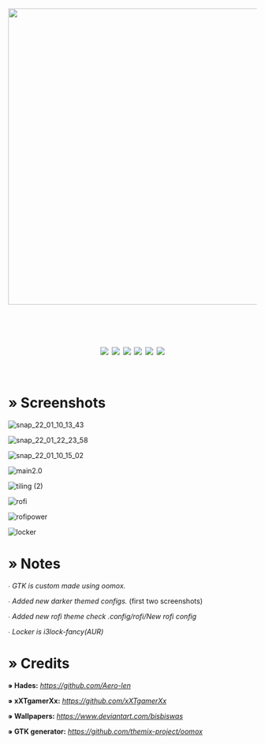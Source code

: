 <h1 align="center">
  <img src="https://user-images.githubusercontent.com/89124240/147824938-d7c9fda3-c966-4205-a97d-1e037b359af5.png" width="600">
</h1>
<br>
<h1 align="center">
  <img align="center" src="https://img.shields.io/static/v1?label=WM&message=I3&style=for-the-badge&color=FF9E64&logoColor=A9B1D6&labelColor=24283B">
  <img align="center" src="https://img.shields.io/static/v1?label=BAR&message=POLYBAR&style=for-the-badge&color=9ECE6A&logoColor=A9B1D6&labelColor=24283B">
  <img align="center" src="https://img.shields.io/static/v1?label=LAUNCHER&message=ROFI&style=for-the-badge&color=F7768E&logoColor=A9B1D6&labelColor=24283B">
  <img align="center" src="https://img.shields.io/static/v1?label=SHELL&message=ZSH&style=for-the-badge&color=9699A3&logoColor=A9B1D6&labelColor=24283B">
  <img align="center" src="https://img.shields.io/static/v1?label=SHELL%20PROMPT&message=STARSHIP&style=for-the-badge&color=7AA2F7&logoColor=A9B1D6&labelColor=24283B">
  <img align="center" src="https://img.shields.io/static/v1?label=COLOR%20SCHEME&message=TOKYONIGHT&style=for-the-badge&color=BB9AF7&logoColor=A9B1D6&labelColor=24283B">
<br>
<br>
</h1>

# » Screenshots 

![snap_22_01_10_13_43](https://user-images.githubusercontent.com/89124240/148735792-093cc0fd-af9b-4cde-ad63-1ed10c6137b2.png)

![snap_22_01_22_23_58](https://user-images.githubusercontent.com/89124240/150651030-6f926f39-b1a5-442d-87fb-9e30a977d666.png)

![snap_22_01_10_15_02](https://user-images.githubusercontent.com/89124240/148744180-d15dc45f-8e5a-4450-b719-240c99fc4bd6.png)

![main2.0](https://user-images.githubusercontent.com/89124240/143839231-d7c27f8c-fd83-4746-bda4-a04cddb9219e.png)

![tiling (2)](https://user-images.githubusercontent.com/89124240/145603807-79d9250a-7337-4523-bbfe-4d20fc18f7e1.png)

![rofi](https://user-images.githubusercontent.com/89124240/143732195-013240fe-2b64-4eca-807b-6543991eb4a9.png)

![rofipower](https://user-images.githubusercontent.com/89124240/143732201-6e5d4b42-41f7-4ef5-8b71-0d2ab7874446.png)

![locker](https://user-images.githubusercontent.com/89124240/143732176-f262f952-70d1-49ca-8b9e-ace82b14c904.png)

# » Notes

∙ _GTK is custom made using oomox._

∙ _Added new darker themed configs._ (first two screenshots)

∙ _Added new rofi theme check .config/rofi/New rofi config_

∙ _Locker is i3lock-fancy(AUR)_

# » Credits

⁍ **Hades:** _https://github.com/Aero-len_

⁍ **xXTgamerXx:** _https://github.com/xXTgamerXx_

⁍ **Wallpapers:** _https://www.deviantart.com/bisbiswas_

⁍ **GTK generator:** _https://github.com/themix-project/oomox_
